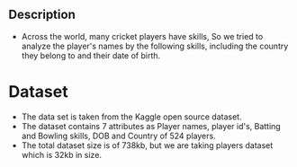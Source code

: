 ## Description

* Across the world, many cricket players have skills, So we tried to analyze 
  the player's names by the following skills, including the country they belong
  to and their date of birth.


# Dataset

* The data set is taken from the Kaggle open source dataset.
* The dataset contains 7 attributes as Player names, player id's, Batting and
  Bowling skills, DOB and Country of 524 players.
* The total dataset size is of 738kb, but we are taking players dataset which
  is 32kb in size.


